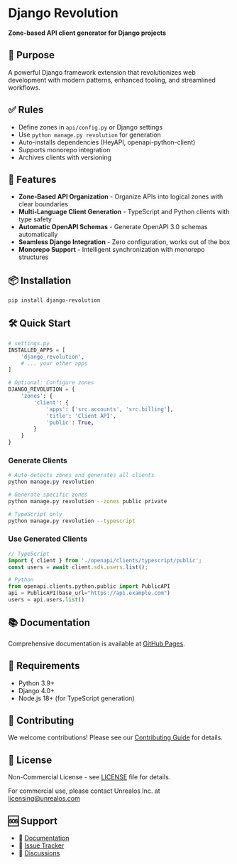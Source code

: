 # Django Revolution

**Zone-based API client generator for Django projects**

## 🎯 Purpose

A powerful Django framework extension that revolutionizes web development with modern patterns, enhanced tooling, and streamlined workflows.

## ✅ Rules

- Define zones in `api/config.py` or Django settings
- Use `python manage.py revolution` for generation
- Auto-installs dependencies (HeyAPI, openapi-python-client)
- Supports monorepo integration
- Archives clients with versioning

## 🚀 Features

- **Zone-Based API Organization** - Organize APIs into logical zones with clear boundaries
- **Multi-Language Client Generation** - TypeScript and Python clients with type safety
- **Automatic OpenAPI Schemas** - Generate OpenAPI 3.0 schemas automatically
- **Seamless Django Integration** - Zero configuration, works out of the box
- **Monorepo Support** - Intelligent synchronization with monorepo structures

## 📦 Installation

```bash
pip install django-revolution
```

## 🛠️ Quick Start

```python
# settings.py
INSTALLED_APPS = [
    'django_revolution',
    # ... your other apps
]

# Optional: Configure zones
DJANGO_REVOLUTION = {
    'zones': {
        'client': {
            'apps': ['src.accounts', 'src.billing'],
            'title': 'Client API',
            'public': True,
        }
    }
}
```

### Generate Clients

```bash
# Auto-detects zones and generates all clients
python manage.py revolution

# Generate specific zones
python manage.py revolution --zones public private

# TypeScript only
python manage.py revolution --typescript
```

### Use Generated Clients

```typescript
// TypeScript
import { client } from './openapi/clients/typescript/public';
const users = await client.sdk.users.list();
```

```python
# Python
from openapi.clients.python.public import PublicAPI
api = PublicAPI(base_url="https://api.example.com")
users = api.users.list()
```

## 📚 Documentation

Comprehensive documentation is available at [GitHub Pages](https://markolofsen.github.io/django-revolution/).

## 🔧 Requirements

- Python 3.9+
- Django 4.0+
- Node.js 18+ (for TypeScript generation)

## 🤝 Contributing

We welcome contributions! Please see our [Contributing Guide](CONTRIBUTING.md) for details.

## 📝 License

Non-Commercial License - see [LICENSE](LICENSE) file for details.

For commercial use, please contact Unrealos Inc. at licensing@unrealos.com

## 🆘 Support

- 📖 [Documentation](https://markolofsen.github.io/django-revolution/)
- 🐛 [Issue Tracker](https://github.com/markolofsen/django-revolution/issues)
- 💬 [Discussions](https://github.com/markolofsen/django-revolution/discussions)
